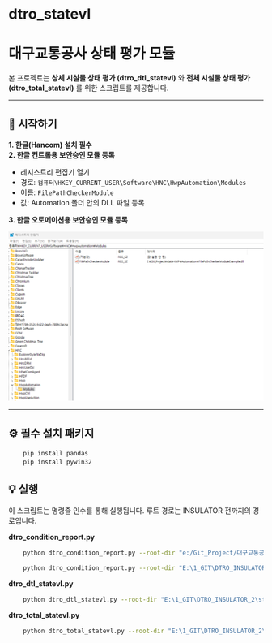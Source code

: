 # dtro_statevl
# 대구교통공사 상태 평가 모듈

본 프로젝트는 **상세 시설물 상태 평가 (dtro_dtl_statevl)** 와 **전체 시설물 상태 평가 (dtro_total_statevl)** 를 위한 스크립트를 제공합니다.  

---

## 🚀 시작하기

**1. 한글(Hancom) 설치 필수**  
**2. 한글 컨트롤용 보안승인 모듈 등록**  
- 레지스트리 편집기 열기  
- 경로: `컴퓨터\HKEY_CURRENT_USER\Software\HNC\HwpAutomation\Modules`  
- 이름: `FilePathCheckerModule`  
- 값: Automation 폴더 안의 DLL 파일 등록  

**3. 한글 오토메이션용 보안승인 모듈 등록**  

![한글 오토메이션 이미지](image.png)

---

## ⚙️ 필수 설치 패키지

```bash
    pip install pandas
    pip install pywin32
```

## 💡 실행
이 스크립트는 명령줄 인수를 통해 실행됩니다.
루트 경로는 INSULATOR 전까지의 경로입니다.

**dtro_condition_report.py**

```bash
    python dtro_condition_report.py --root-dir "e:/Git_Project/대구교통공사_stateHWP/INSULATOR"  --project-id 5  --script-dir "e:/Git_Project/대구교통공사_stateHWP"
```
```bash
    python dtro_condition_report.py --root-dir "E:\1_GIT\DTRO_INSULATOR_2\stateHWP\INSULATOR"  --project-id 5
```

**dtro_dtl_statevl.py**


```bash
    python dtro_dtl_statevl.py --root-dir "E:\1_GIT\DTRO_INSULATOR_2\stateHWP\INSULATOR" --project-id 5 --sub-project-id "ST1_SOH_SBJ"
```

**dtro_total_statevl.py**


```bash
    python dtro_total_statevl.py --root-dir "E:\1_GIT\DTRO_INSULATOR_2\stateHWP\INSULATOR" --project-id 5
```

